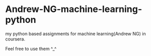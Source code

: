 # Andrew-NG-machine-learning-python
my python based assignments for machine learning(Andrew NG) in coursera.

Feel free to use them ^_^
